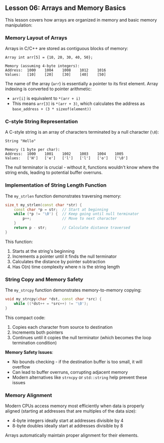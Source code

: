 ## Lesson 06: Arrays and Memory Basics

This lesson covers how arrays are organized in memory and basic memory manipulation:

### Memory Layout of Arrays

Arrays in C/C++ are stored as contiguous blocks of memory:

```
Array int arr[5] = {10, 20, 30, 40, 50};

Memory (assuming 4-byte integers):
Address:  1000    1004    1008    1012    1016
Values:   [10]    [20]    [30]    [40]    [50]
```

The name of the array (`arr`) is essentially a pointer to its first element. Array indexing is converted to pointer arithmetic:
- `arr[i]` is equivalent to `*(arr + i)`
- This means `arr[3]` is `*(arr + 3)`, which calculates the address as `base_address + (3 * sizeof(element))`

### C-style String Representation

A C-style string is an array of characters terminated by a null character (`\0`):

```
String "Hello"

Memory (1 byte per char):
Address:  1000    1001    1002    1003    1004    1005
Values:   ['H']   ['e']   ['l']   ['l']   ['o']   ['\0']
```

The null terminator is crucial - without it, functions wouldn't know where the string ends, leading to potential buffer overruns.

### Implementation of String Length Function

The `my_strlen` function demonstrates traversing memory:

```cpp
size_t my_strlen(const char *str) {
    const char *p = str;  // Start at beginning
    while (*p != '\0') {  // Keep going until null terminator
        p++;              // Move to next character
    }
    return p - str;       // Calculate distance traversed
}
```

This function:
1. Starts at the string's beginning
2. Increments a pointer until it finds the null terminator
3. Calculates the distance by pointer subtraction
4. Has O(n) time complexity where n is the string length

### String Copy and Memory Safety

The `my_strcpy` function demonstrates memory-to-memory copying:

```cpp
void my_strcpy(char *dst, const char *src) {
    while ((*dst++ = *src++) != '\0');
}
```

This compact code:
1. Copies each character from source to destination
2. Increments both pointers
3. Continues until it copies the null terminator (which becomes the loop termination condition)

**Memory Safety Issues**:
- No bounds checking - if the destination buffer is too small, it will overflow
- Can lead to buffer overruns, corrupting adjacent memory
- Modern alternatives like `strncpy` or `std::string` help prevent these issues

### Memory Alignment

Modern CPUs access memory most efficiently when data is properly aligned (starting at addresses that are multiples of the data size):

- 4-byte integers ideally start at addresses divisible by 4
- 8-byte doubles ideally start at addresses divisible by 8

Arrays automatically maintain proper alignment for their elements.

